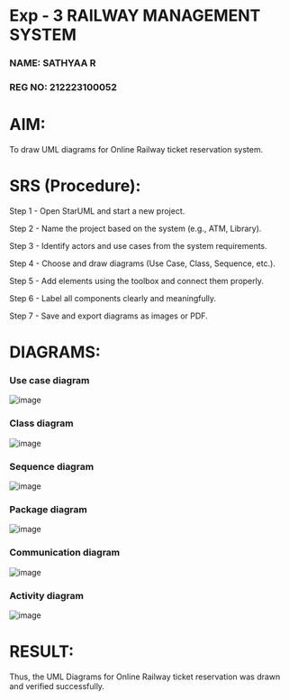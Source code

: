 # Exp - 3 RAILWAY MANAGEMENT SYSTEM

### NAME: SATHYAA R
### REG NO: 212223100052

# AIM:
To draw UML diagrams for Online Railway ticket reservation system.


# SRS (Procedure):

Step 1 - Open StarUML and start a new project.

Step 2 - Name the project based on the system (e.g., ATM, Library).

Step 3 - Identify actors and use cases from the system requirements.

Step 4 - Choose and draw diagrams (Use Case, Class, Sequence, etc.).

Step 5 - Add elements using the toolbox and connect them properly.

Step 6 - Label all components clearly and meaningfully.

Step 7 - Save and export diagrams as images or PDF.


# DIAGRAMS:

### Use case diagram

![image](https://github.com/user-attachments/assets/156d62a1-d751-4b5f-81dc-4afeda6ea136)


### Class diagram

![image](https://github.com/user-attachments/assets/6d9edcf9-380f-44bf-8145-e98307c891bd)


### Sequence diagram

![image](https://github.com/user-attachments/assets/0ae2289e-fb2e-489e-9e4f-69cd48a030dc)


### Package diagram

![image](https://github.com/user-attachments/assets/7a235c80-5ace-4c56-b972-bba9ab4845ee)


### Communication diagram

![image](https://github.com/user-attachments/assets/28823f9f-4c38-4598-991f-df371f9ae1c3)


### Activity diagram

![image](https://github.com/user-attachments/assets/cdd81e75-cf64-4a41-b4e4-48dca69aaabe)



# RESULT:

Thus, the UML Diagrams for Online Railway ticket reservation was drawn and verified successfully.
